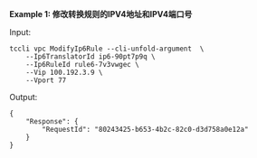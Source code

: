 **Example 1: 修改转换规则的IPV4地址和IPV4端口号**



Input: 

```
tccli vpc ModifyIp6Rule --cli-unfold-argument  \
    --Ip6TranslatorId ip6-90pt7p9q \
    --Ip6RuleId rule6-7v3vwgec \
    --Vip 100.192.3.9 \
    --Vport 77
```

Output: 
```
{
    "Response": {
        "RequestId": "80243425-b653-4b2c-82c0-d3d758a0e12a"
    }
}
```

